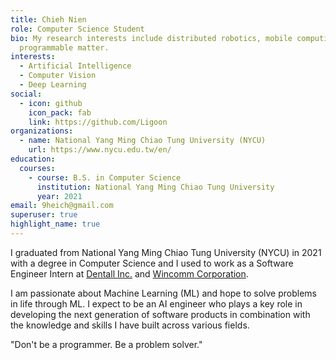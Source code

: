 ```yaml
---
title: Chieh Nien
role: Computer Science Student
bio: My research interests include distributed robotics, mobile computing and
  programmable matter.
interests:
  - Artificial Intelligence
  - Computer Vision
  - Deep Learning
social:
  - icon: github
    icon_pack: fab
    link: https://github.com/Ligoon
organizations:
  - name: National Yang Ming Chiao Tung University (NYCU)
    url: https://www.nycu.edu.tw/en/
education:
  courses:
    - course: B.S. in Computer Science
      institution: National Yang Ming Chiao Tung University
      year: 2021
email: 9heich@gmail.com
superuser: true
highlight_name: true
---
```


I graduated from National Yang Ming Chiao Tung University (NYCU) in 2021 with a degree in Computer Science and I used to work as a Software Engineer Intern at [Dentall Inc.](https://dentall.io/) and [Wincomm Corporation](https://www.wincomm.com.tw/). 

I am passionate about Machine Learning (ML) and hope to solve problems in life through ML. I expect to be an AI engineer who plays a key role in developing the next generation of software products in combination with the knowledge and skills I have built across various fields.

"Don't be a programmer. Be a problem solver."
